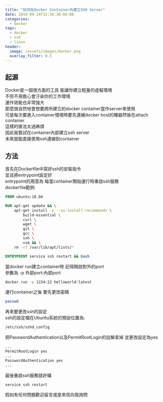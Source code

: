```yaml
---
title: "如何在Docker Container內建立SSH Server"
date: 2019-09-24T15:34:30-04:00
categories:
  - Docker
tags:
  - docker
  - ssh
  - linux
header:
  image: /assets/images/docker.png
  overlay_filter: 0.5
---
```

<!-- # 如何用 ssh 連線到 Docker Container -->
## 起源
Docker是一個很方面的工具
能讓你建立輕量的虛擬環境  
不但不用擔心會汙染你的工作環境  
運作效能也非常強大  
那麼很自然地會想要將所建立的docker container當作server來使用  
可是每次要進入container環境時要先連線docker host的機器然後在attach container  
這樣的做法太過麻煩  
因此我嘗試在container內部建立ssh server  
未來就能直接使用ssh連線到container  
## 方法  
首先在Dockerfile中寫好ssh的安裝指令  
並且將entrypoint設定好  
entrypoint的用意為 每當container開始運行時重啟ssh服務  
dockerfile範例:
```dockerfile
FROM ubuntu:18.04

RUN apt-get update && \
    apt-get install -y --no-install-recommends \
        build-essential \
        curl \
        wget \
        git \
        gcc \
        ssh \
        vim && \
    rm -rf /var/lib/apt/lists/*

ENTRYPOINT service ssh restart && bash
```

當docker run建立container時 記得開啟對外的port  
參數為 -p 外部port:內部port  
```bash
docker run -p 1234:22 helloworld:latest
```
運行container之後 要先更改密碼  
```bash
passwd
```
再來要更改ssh的設定  
ssh的設定檔在Ubuntu系統的預設位置為:  
```bash
/etc/ssh/sshd_config
```
把PasswordAuthentication以及PermitRootLogin的註解拿掉 並更改設定為yes
``` xml
...
PermitRootLogin yes
...
PasswordAuthentication yes
...
```
最後重啟ssh服務就好囉
```bash
service ssh restart
```  

假如有任何問題歡迎留言或是來信向我詢問  